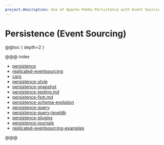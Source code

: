 ```yaml
---
project.description: Use of Apache Pekko Persistence with Event Sourcing enables actors to persist your events for recovery on failure or when migrated within a cluster.
---
```


# Persistence (Event Sourcing)

@@toc { depth=2 }

@@@ index

* [persistence](persistence.md)
* [replicated-eventsourcing](replicated-eventsourcing.md)
* [cqrs](cqrs.md)
* [persistence-style](persistence-style.md)
* [persistence-snapshot](persistence-snapshot.md)
* [persistence-testing.md](persistence-testing.md)
* [persistence-fsm.md](persistence-fsm.md)
* [persistence-schema-evolution](../persistence-schema-evolution.md)
* [persistence-query](../persistence-query.md)
* [persistence-query-leveldb](../persistence-query-leveldb.md)
* [persistence-plugins](../persistence-plugins.md)
* [persistence-journals](../persistence-journals.md)
* [replicated-eventsourcing-examples](replicated-eventsourcing-examples.md)

@@@
